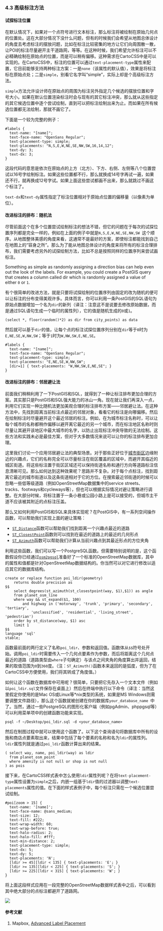 
### 4.3 高级标注方法

#### 试探标注位置

在默认情况下，如果对一个点符号进行文本标注，那么标注将被绘制在原始几何点的位置处。这在大部分情况下没什么问题，但有的时候我们会希望从地图总体设计的角度去考虑标注的摆放问题，比如在标注比较密集的地方让它们向周围散一散，让POI的标注尽量避开主干道路网，等等。在这种时候，我们希望允许标注可以不必精确绘制在原始点的位置，而是可以稍有偏移。这种需求在CartoCSS中是可以实现的。在CartoCSS中，标注的位置可以通过`text-placement-type`属性来配置，它目前能够支持两种标注方案：一是`none`（该属性的默认值），效果是将标注标在原始点处；二是`simple`，别看它名字叫“simple”，实际上却是个高级标注方法。

`simple`方法允许设计师在原始点的周围为标注另外指定几个候选的摆放位置和字号大小。如果在默认位置渲染标注时会与现有的其它标注冲突，那么就从这些指定的其它候选位置中逐个尝试绘制，直到可以把标注绘制出来为止。而如果在所有候选位置都无法绘制，那就不画它了。

下面是一个较为完整的例子：

	
	#labels {
	  text-name: "[name]";
	  text-face-name: "OpenSans Regular";
	  text-placement-type: simple;
	  text-placements: "N,S,E,W,NE,SE,NW,SW,16,14,12";
	  text-dy: 3;
	  text-dx: 3;
	}
	

这段代码的意思是依次在原始点的上方（北方）、下方、右侧、左侧等八个位置尝试以16号字绘制标注。如果这些位置都不行，那么就换成14号字再试一遍，如果还不行，就再换成12号字试。如果上面这些尝试都画不出来，那么就跳过不画这个标注了。

`text-dx`和`text-dy`属性指定了标注位置相对于原始点位置的偏移量（以像素为单位）。

#### 改进标注的排布：随机法

尽管前面这个在多个位置尝试绘制标注的想法不错，但它的问题在于每次的试探位置序列都是完全一样的，例如在上面的例子中就是`N,S,E,W,NE,SE,NW,SW `这个顺序。从地图整体美感的角度来看，这通常不是最好的方案，即使标注都能找到自己在地图上的“容身之所”。那么为了能从地图总体设计的角度来将所有的标注合理排布，我们需要考虑另外的试探绘制方法，比如不总是按照同样的位置序列来尝试画标注。

Something as simple as randomly assigning a direction bias can help even out the look of the labels. For example, you could create a PostGIS query that creates a column called dir which is randomly assigned a value of either `0` or `1`.

有个很简单的改进方法，就是只要将试探绘制的位置序列由固定的改为随机的便可以让标注的分布变得美观许多。具体而言，你可以利用一条PostGIS的SQL语句为原始点数据增加一个名为`dir`的新列（译注：注意这不是说要去修改原始数据，而是通过SQL语句生成一个临时的属性列），它的值是随机生成的`0`或`1`。

	
	(select *, floor(random()*2) as dir from city_points) as data
	

然后就可以基于`dir`的值，让每个点的标注试探位置序列分别在`dir`等于`0`时为`E,NE,SE,W,NW,SW`；等于`1`时为`W,NW,SW,E,NE,SE`。

	
	#labels {
	  text-name: "[name]";
	  text-face-name: "OpenSans Regular";
	  text-placement-type: simple;
	  text-placements: "E,NE,SE,W,NW,SW";
	  [dir=1] { text-placements: "W,NW,SW,E,NE,SE"; }
	}
	

#### 改进标注的排布：邻居避让法

前面我们稍稍利用了一下PostGIS和SQL，就得到了一种让标注排布更加合理的方案。其实那只是PostGIS和SQL强大能力的冰山一角。现在就让我们再深入一点，利用它们实现一种比随机法更加美观合理的标注排布方案——邻居避让法。在这种方法中，先找到距离当前标注点最近的邻居对象，看看它的标注是向哪偏移。然后在绘制标注时尽量避开这个最近邻居的标注。例如，在为城市标注名称时，可以让每个城市的名称都稍作偏移以避开离它最近的另一个城市，而在标注地区名称时则尽量让其避开该地区中最大城市的名字，以防止出现标注冲突导致的无法绘制。这些方法和实践未必是最佳方案，但对于大多数情况来说可以让你的标注排布更加合理。

这里我们讨论一个应用邻居避让法的典型场景。对于那些正好位于[城市街区](https://zh.wikipedia.org/wiki/%E8%A1%97%E5%8D%80)边缘附近的兴趣点，它们的名称完全可以尽量标注在街区覆盖的区域中，而避开其临近的城区街道。将这些标注置于街区区域还可以保持街道名称和通行方向等道路标注信息清晰可见。那么如何达到这种效果呢？思路并不复杂。对于每个点标注，找到距离它最近的城市街道以及这条街道相对于它的方位。在搜索最近邻街道的时候可以忽略一些低等级道路（例如OpenStreetMap数据集中的service streets、tracks、footways和cycleways等），但也可以根据实际情况对避让策略进行调整。在大部分时候，将标注置于一条小巷或公园小路上是可以接受的，但城市主干道不应该被其附近的点标注压盖。

那么又如何利用PostGIS和SQL来具体实现呢？在PostGIS中，有一系列空间操作函数，可以帮助我们实现上面的避让策略：

- [`ST_Distance`](http://www.postgis.org/docs/ST_Distance.html)函数可以帮助我们找到距离一个兴趣点最近的道路
- [`ST_ClosestPoint`](http://www.postgis.org/docs/ST_ClosestPoint.html)函数则可以找到在最近的道路上的最近的几何形点
- [`ST_Azimuth`](http://www.postgis.org/docs/ST_Azimuth.html)函数可以帮助我们计算从当前兴趣点到其最近形点的方位夹角

利用这些函数，我们可以写一个PostgreSQL函数。但需要特别说明的是，这个函数假设你已经通过[`osm2pgsql`](http://wiki.openstreetmap.org/wiki/Osm2pgsql)准备好了一个标准的OpenStreetMap数据库，其中的属性和值都是针对OpenStreetMap数据结构的。你当然可以对它进行修改以适应其它的数据库结构。

	
	create or replace function poi_ldir(geometry)
	    returns double precision as
	$$
	    select degrees(st_azimuth(st_closestpoint(way, $1),$1)) as angle
	    from planet_osm_line
	    where way && st_expand($1, 100)
	        and highway in ('motorway', 'trunk', 'primary', 'secondary', 'tertiary',
	            'unclassified', 'residential', 'living_street', 'pedestrian')
	    order by st_distance(way, $1) asc
	    limit 1
	$$
	language 'sql'
	stable;
	

函数最前面的两行定义了名称`poi_ldir`、参数和返回值。函数体从`$$`符号处开始。调用`poi_ldir`时需要传入一个几何点要素作为参数，而后将距离这个几何点最近的道路（道路类型由`where`子句确定）与该点之间夹角的角度算出并返回，结果的取值范围为`0`到`360`度。（注：`ST_Azimuth()`函数本来返回的是弧度，但为了在CartoCSS中方便使用，我们将其转成了角度值。）

如何让这个函数在数据库中可用呢？很简单，只要把它先存入一个文本文件（例如以`poi_ldir.sql`文件保存在桌面上）然后在终端中执行以下命令（译注：当然这里假定你使用的是Mac OS或Linux等\*nix类型的系统，如果是MS Windows则需要调整文件路径），那么这个函数就被创建在你的数据库`your_database_name `中了。当然，通过一些PostgreSQL的图形化客户端（例如pgAdmin、phppgsql等）可以利用菜单项中的创建函数功能来实现。

	
	psql -f ~/Desktop/poi_ldir.sql -d <your_database_name>
	

然后在制图过程中就可以使用这个函数了。以下这个查询语句将数据库中所有的设施和商店点要素取出来，结果中包括了每个要素的名称和名为`ldir`的属性列。`ldir`属性列就是通过`poi_ldir`函数计算出来的结果。

	
	( select way, name, poi_ldir(way) as ldir
	  from planet_osm_point
	  where amenity is not null or shop is not null
	) as pois
	

接下来，在CartoCSS样式表中怎么使用`ldir`属性列呢？在将`text-placement-type`属性设置为`simple`之后，内嵌一组基于`ldir`值的过滤器以调整`text-placements`属性的值。在下面的样式表例子中，每个标注只需在一个候选位置尝试绘制。

	
	#poi[zoom > 15] {
	  text-name: '[name]';
	  text-face-name: @sans_medium;
	  text-size: 12;
	  text-fill: #222;
	  text-wrap-width: 60;
	  text-wrap-before: true;
	  text-halo-radius: 2;
	  text-halo-fill: #fff;
	  text-min-distance: 2;
	  text-placement-type: simple;
	  text-dx: 5;
	  text-dy: 5;
	  text-placements: 'N';
	  [ldir >= 45][ldir < 135] { text-placements: 'E'; }
	  [ldir >= 135][ldir < 225] { text-placements: 'S'; }
	  [ldir >= 225][ldir < 315] { text-placements: 'W'; }
	}
	

将上面这段样式应用在一段完整的OpenStreetMap数据样式表中之后，可以看到其中绝大部分的点标注都避开了道路网。

![](https://www.mapbox.com/tilemill/assets/pages/labels-ldir.png)

#### 参考文献

1. Mapbox, [Advanced Label Placement](https://www.mapbox.com/tilemill/docs/guides/labels-advanced/)

